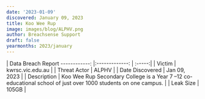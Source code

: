 ```yaml
---
date: '2023-01-09'
discovered: January 09, 2023
title: Koo Wee Rup
image: images/blog/ALPHV.png
author: Breachsense Support
draft: false
yearmonths: 2023/january
---
```



| Data Breach Report
------------:     |:-------------:    | :-----:|
| Victim      | kwrsc.vic.edu.au      | 
| Threat Actor      | ALPHV      | 
| Date Discovered      | Jan 09, 2023      | 
| Description      | Koo Wee Rup Secondary College is a Year 7 –12 co-educational school of just over 1000 students on one campus.      | 
| Leak Size      | 105GB      | 

